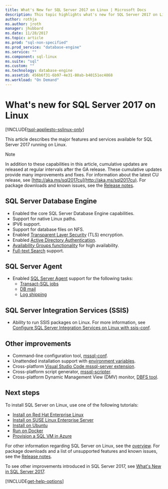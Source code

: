```yaml
---
title: What's New for SQL Server 2017 on Linux | Microsoft Docs
description: This topic highlights what's new for SQL Server 2017 on Linux.
author: rothja 
ms.author: jroth 
manager: jhubbard
ms.date: 11/28/2017
ms.topic: article
ms.prod: "sql-non-specified"
ms.prod_service: "database-engine"
ms.service: ""
ms.component: sql-linux
ms.suite: "sql"
ms.custom: ""
ms.technology: database-engine
ms.assetid: 456b6f31-6b97-4e31-80ab-b40151ec4868
ms.workload: "On Demand"
---
```

# What's new for SQL Server 2017 on Linux

[!INCLUDE[tsql-appliesto-sslinux-only](../includes/tsql-appliesto-sslinux-only.md)]

This article describes the major features and services available for SQL Server 2017 running on Linux.

> [!NOTE]
> In addition to these capabilities in this article, cumulative updates are released at regular intervals after the GA release. These cumulative updates provide many improvements and fixes. For information about the latest CU release, see [http://aka.ms/sql2017cu](http://aka.ms/sql2017cu). For package downloads and known issues, see the [Release notes](sql-server-linux-release-notes.md).

## SQL Server Database Engine

- Enabled the core SQL Server Database Engine capabilities.
- Support for native Linux paths.
- IPV6 support.
- Support for database files on NFS.
- Enabled [Transparent Layer Security](sql-server-linux-encrypted-connections.md) (TLS) encryption.
- Enabled [Active Directory Authentication](sql-server-linux-active-directory-authentication.md).
- [Availability Groups functionality](sql-server-linux-availability-group-overview.md) for high availability.
- [Full-text Search](sql-server-linux-setup-full-text-search.md) support.

## SQL Server Agent

- Enabled [SQL Server Agent](sql-server-linux-setup-sql-agent.md) support for the following tasks:
  - [Transact-SQL jobs](sql-server-linux-run-sql-server-agent-job.md)
  - [DB mail](sql-server-linux-db-mail-sql-agent.md)
  - [Log shipping](sql-server-linux-use-log-shipping.md)

## SQL Server Integration Services (SSIS)

- Ability to run SSIS packages on Linux. For more information, see [Configure SQL Server Integration Services on Linux with ssis-conf](sql-server-linux-configure-ssis.md).

## Other improvements

- Command-line configuration tool, [mssql-conf](sql-server-linux-configure-mssql-conf.md).
- Unattended installation support with [environment variables](sql-server-linux-configure-environment-variables.md).
- Cross-platform [Visual Studio Code mssql-server extension](sql-server-linux-develop-use-vscode.md).
- Cross-platform script generator, [mssql-scripter](https://github.com/Microsoft/sql-xplat-cli/blob/dev/doc/usage_guide.md).
- Cross-platform Dynamic Management View (DMV) monitor, [DBFS tool](https://github.com/Microsoft/dbfs).

## Next steps

To install SQL Server on Linux, use one of the following tutorials:

- [Install on Red Hat Enterprise Linux](quickstart-install-connect-red-hat.md)
- [Install on SUSE Linux Enterprise Server](quickstart-install-connect-suse.md)
- [Install on Ubuntu](quickstart-install-connect-ubuntu.md)
- [Run on Docker](quickstart-install-connect-docker.md)
- [Provision a SQL VM in Azure](/azure/virtual-machines/linux/sql/provision-sql-server-linux-virtual-machine?toc=%2fsql%2flinux%2ftoc.json)

For other information regarding SQL Server on Linux, see the [overview](sql-server-linux-overview.md). For package downloads and a list of unsupported features and known issues, see the [Release notes](sql-server-linux-release-notes.md).

To see other improvements introduced in SQL Server 2017, see [What's New in SQL Server 2017](../sql-server/what-s-new-in-sql-server-2017.md).

[!INCLUDE[get-help-options](../includes/paragraph-content/get-help-options.md)]
